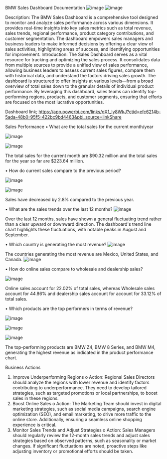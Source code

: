 BMW Sales Dashboard Documentation
![image](https://github.com/user-attachments/assets/cbc2b45e-fddb-43d0-b611-14f4de6054c2)
![image](https://github.com/user-attachments/assets/ae19f6b5-a569-458c-b1d1-522d1c5f0d67)


Description: The BMW Sales Dashboard is a comprehensive tool designed to monitor and analyze sales performance across various dimensions. It provides real-time insights into key sales metrics such as total revenue, sales trends, regional performance, product category contributions, and customer segmentation. The dashboard empowers sales managers and business leaders to make informed decisions by offering a clear view of sales activities, highlighting areas of success, and identifying opportunities for improvement.
Introduction: The Sales Dashboard serves as a vital resource for tracking and optimizing the sales process. It consolidates data from multiple sources to provide a unified view of sales performance, allowing business leaders to assess current sales figures, compare them with historical data, and understand the factors driving sales growth. The dashboard is structured to offer insights at various levels—from a broad overview of total sales down to the granular details of individual product performance. By leveraging this dashboard, sales teams can identify top-performing regions, products, and customer segments, ensuring that efforts are focused on the most lucrative opportunities.


Dashboard link; https://app.powerbi.com/links/qX1_ly8WkJ?ctid=efc6214b-5ada-48b0-95f5-422bc9bd4463&pbi_source=linkShare


Sales Performance
•  What are the total sales for the current month/year

![image](https://github.com/user-attachments/assets/749b7799-2a8a-4c79-b010-7f34f7233126)

![image](https://github.com/user-attachments/assets/1d46d365-0576-4b48-a834-74f85a8aa5f0)

The total sales for the current month are $90.32 million and the total sales for the year so far are $223.64 million. 


•  How do current sales compare to the previous period?

![image](https://github.com/user-attachments/assets/4c3adb57-3aea-49c1-9453-d2d170a6411c)

![image](https://github.com/user-attachments/assets/4ebed2c2-0033-4597-8f24-81409cef2288)


Sales have decreased by 2.8% compared to the previous year.




•  What are the sales trends over the last 12 months?
![image](https://github.com/user-attachments/assets/a68abe35-d544-4af0-b565-effde5c74a51)



Over the last 12 months, sales have shown a general fluctuating trend rather than a clear upward or downward direction. The dashboard's trend line chart highlights these fluctuations, with notable peaks in August and September.


•  Which country is generating the most revenue?
![image](https://github.com/user-attachments/assets/5a25e73b-6896-4316-9e71-fbea45a318bf)

 
The countries generating the most revenue are Mexico, United States, and Canada. 
![image](https://github.com/user-attachments/assets/f5de0e30-b2e8-4fb1-8cbf-d9d1929f0b35)

•  How do online sales compare to wholesale and dealership sales?

 ![image](https://github.com/user-attachments/assets/e93cdaa9-2752-4840-8e9f-5a3c3b03660e)

Online sales account for 22.02% of total sales, whereas Wholesale sales account for 44.86% and dealership sales account for account for 33.12% of total sales.




•  Which products are the top performers in terms of revenue?


![image](https://github.com/user-attachments/assets/fc6e18cf-ad5a-46fb-9587-955a00609774)

![image](https://github.com/user-attachments/assets/aedcead1-9b1a-495d-b357-ca552008cb4b)

![image](https://github.com/user-attachments/assets/cb70a300-5c4e-4885-9412-3588efd46069)








The top-performing products are BMW Z4, BMW 8 Series, and BMW M4, generating the highest revenue as indicated in the product performance chart.


Business Actions
1.	Improve Underperforming Regions
o	Action: Regional Sales Directors should analyze the regions with lower revenue and identify factors contributing to underperformance. They need to develop tailored strategies, such as targeted promotions or local partnerships, to boost sales in these regions.
2.	Boost Online Sales
o	Action: The Marketing Team should invest in digital marketing strategies, such as social media campaigns, search engine optimization (SEO), and email marketing, to drive more traffic to the online store. Additionally, ensuring a seamless online shopping experience is critical.
3.	Monitor Sales Trends and Adjust Strategies
o	Action: Sales Managers should regularly review the 12-month sales trends and adjust sales strategies based on observed patterns, such as seasonality or market changes. If significant fluctuations are noted, proactive steps like adjusting inventory or promotional efforts should be taken.











